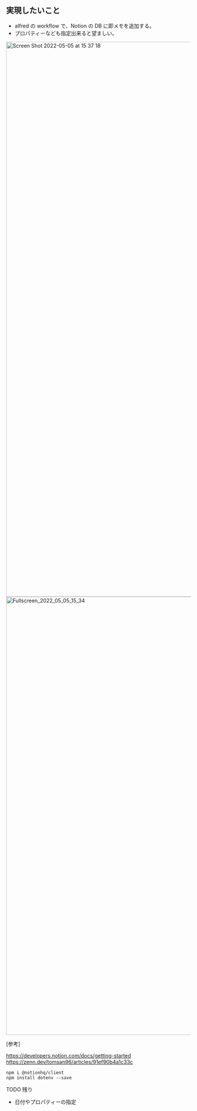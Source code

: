 ## 実現したいこと

- alfred の workflow で、Notion の DB に即メモを追加する。
- プロパティーなども指定出来ると望ましい。


<img width="1512" alt="Screen Shot 2022-05-05 at 15 37 18" src="https://user-images.githubusercontent.com/70616489/166873454-96cc69fb-383f-4209-9c2c-3b306b10cf81.png">

<img width="1194" alt="Fullscreen_2022_05_05_15_34" src="https://user-images.githubusercontent.com/70616489/166873310-a8e60165-0909-4cf6-a0be-912f0c4eb45d.png">


[参考]

https://developers.notion.com/docs/getting-started
https://zenn.dev/tomsan96/articles/91ef90b4a1c33c

```
npm i @notionhq/client
npm install dotenv --save
```

TODO 残り

- 日付やプロパティーの指定
